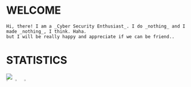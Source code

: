 # __WELCOME__

    Hi, there! I am a _Cyber Security Enthusiast_. I do _nothing_ and I made _nothing_, I think. Haha.
    but I will be really happy and appreciate if we can be friend.. 

# __STATISTICS__
<div>
    <a href="https://github.com/th3rdctrl/" target="_blank">
        <img src="https://activity-graph.herokuapp.com/graph?username=th3rdctrl&theme=redical">
    </a>
</div>

<div style="display:flex; flex-direction:row; justify-content:between; align-item:center">
  <a href="https://github.com/th3rdctrl/" target="_blank">
      <img align="center" src = "https://github-readme-stats.vercel.app/api?username=th3rdctrl&show_icons=true&hide_rank=true&hide_title=true&line_height=28&theme=radical" style="width:26%;"/>
  </a>
    &nbsp;
    <a href="https://github.com/th3rdctrl/" target="_blank">
      <img align="center" src="https://github-readme-streak-stats.herokuapp.com/?user=th3rdctrl&show_icons=true&locale=en&layout=compact&line_height=28&theme=radical" style="width:45%;"/>
  </a>
    &nbsp;
   <a href="https://github.com/th3rdctrl/" target="_blank">
      <img align="center" src = "https://github-readme-stats.vercel.app/api/top-langs/?username=th3rdctrl&langs_count=3&theme=radical" style="width:26%;"/>
  </a>
</div>
